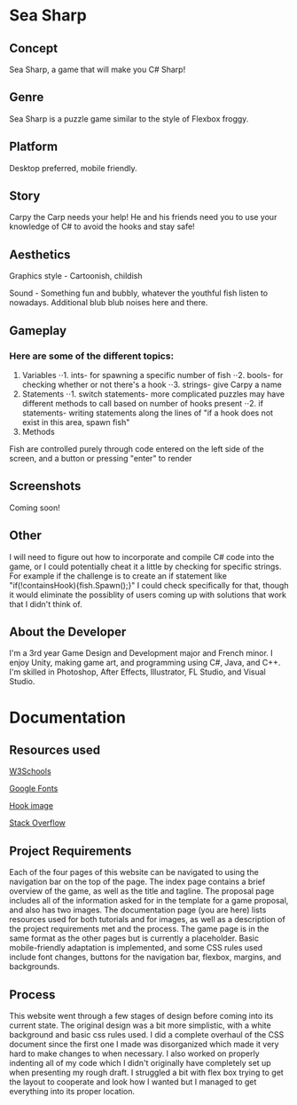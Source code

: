 # Sea Sharp

## Concept

Sea Sharp, a game that will make you C# Sharp!

## Genre

Sea Sharp is a puzzle game similar to the style of Flexbox froggy.

## Platform

Desktop preferred, mobile friendly. 

## Story

Carpy the Carp needs your help! He and his friends need you to use your knowledge of C# to avoid the hooks and stay safe!

## Aesthetics

Graphics style - Cartoonish, childish

Sound - Something fun and bubbly, whatever the youthful fish listen to nowadays. Additional blub blub noises here and there.

## Gameplay

### Here are some of the different topics:

1. Variables
⋅⋅1. ints- for spawning a specific number of fish
⋅⋅2. bools- for checking whether or not there's a hook
⋅⋅3. strings- give Carpy a name
2. Statements
⋅⋅1. switch statements- more complicated puzzles may have different methods to call based on number of hooks present
⋅⋅2. if statements- writing statements along the lines of "if a hook does not exist in this area, spawn fish"
3. Methods

Fish are controlled purely through code entered on the left side of the screen, and a button or pressing "enter" to render

## Screenshots

Coming soon!

## Other

I will need to figure out how to incorporate and compile C# code into the game, or I could potentially cheat it a little by checking for specific strings. For example if the challenge is to create an if statement like "if(!containsHook){fish.Spawn();}" I could check specifically for that, though it would eliminate the possiblity of users coming up with solutions that work that I didn't think of.

## About the Developer

I'm a 3rd year Game Design and Development major and French minor. I enjoy Unity, making game art, and programming using C#, Java, and C++. I'm skilled in Photoshop, After Effects, Illustrator, FL Studio, and Visual Studio.

# Documentation

## Resources used

[W3Schools](https://www.w3schools.com/css/default.asp)

[Google Fonts]("https://fonts.googleapis.com/css?family=Bubblegum+Sans")

[Hook image](https://www.westechrigging.com/shank-hook-crosby-1024965.html)

[Stack Overflow](https://stackoverflow.com/questions/30696662/css-flexbox-for-2-column-and-3-column-on-desktop-and-mobile-wrap)

## Project Requirements

Each of the four pages of this website can be navigated to using the navigation bar on the top of the page. The index page contains a brief overview of the game, as well as the title and tagline. The proposal page includes all of the information asked for in the template for a game proposal, and also has two images. The documentation page (you are here) lists resources used for both tutorials and for images, as well as a description of the project requirements met and the process. The game page is in the same format as the other pages but is currently a placeholder. Basic mobile-friendly adaptation is implemented, and some CSS rules used include font changes, buttons for the navigation bar, flexbox, margins, and backgrounds.

## Process

This website went through a few stages of design before coming into its current state. The original design was a bit more simplistic, with a white background and basic css rules used. I did a complete overhaul of the CSS document since the first one I made was disorganized which made it very hard to make changes to when necessary. I also worked on properly indenting all of my code which I didn't originally have completely set up when presenting my rough draft. I struggled a bit with flex box trying to get the layout to cooperate and look how I wanted but I managed to get everything into its proper location.